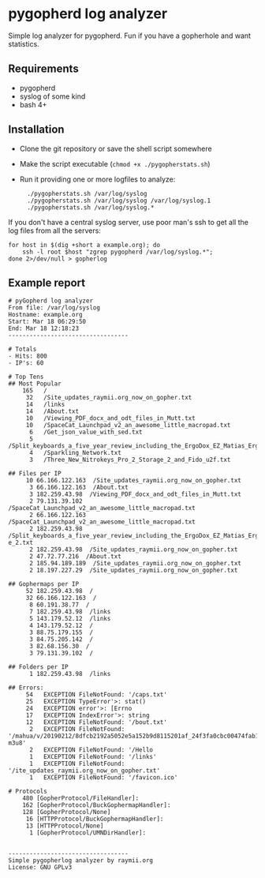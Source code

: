 # pygopherd log analyzer

Simple log analyzer for pygopherd. Fun if you have a gopherhole and want statistics.

## Requirements

- pygopherd
- syslog of some kind
- bash 4+

## Installation

- Clone the git repository or save the shell script somewhere
- Make the script executable (`chmod +x ./pygopherstats.sh`)
- Run it providing one or more logfiles to analyze:

		./pygopherstats.sh /var/log/syslog
		./pygopherstats.sh /var/log/syslog /var/log/syslog.1
		./pygopherstats.sh /var/log/syslog.*

If you don't have a central syslog server, use poor man's ssh to get all the 
log files from all the servers:

	for host in $(dig +short a example.org); do 
		ssh -l root $host "zgrep pygopherd /var/log/syslog.*"; 
	done 2>/dev/null > gopherlog


## Example report

	# pyGopherd log analyzer
	From file: /var/log/syslog
	Hostname: example.org
	Start: Mar 18 06:29:50
	End: Mar 18 12:18:23
	----------------------------------

	# Totals
	- Hits: 800
	- IP's: 60

	# Top Tens
	## Most Popular
	    165   /
	     32   /Site_updates_raymii.org_now_on_gopher.txt
	     14   /links
	     14   /About.txt
	     10   /Viewing_PDF_docx_and_odt_files_in_Mutt.txt
	     10   /SpaceCat_Launchpad_v2_an_awesome_little_macropad.txt
	      6   /Get_json_value_with_sed.txt
	      5   /Split_keyboards_a_five_year_review_including_the_ErgoDox_EZ_Matias_Ergo_Pro_and_Kinesis_Freestyle_2.txt
	      4   /Sparkling_Network.txt
	      3   /Three_New_Nitrokeys_Pro_2_Storage_2_and_Fido_u2f.txt

	## Files per IP
	     10 66.166.122.163  /Site_updates_raymii.org_now_on_gopher.txt
	      3 66.166.122.163  /About.txt
	      3 182.259.43.98  /Viewing_PDF_docx_and_odt_files_in_Mutt.txt
	      2 79.131.39.102  /SpaceCat_Launchpad_v2_an_awesome_little_macropad.txt
	      2 66.166.122.163  /SpaceCat_Launchpad_v2_an_awesome_little_macropad.txt
	      2 182.259.43.98  /Split_keyboards_a_five_year_review_including_the_ErgoDox_EZ_Matias_Ergo_Pro_and_Kinesis_Freestyl
	e_2.txt
	      2 182.259.43.98  /Site_updates_raymii.org_now_on_gopher.txt
	      2 47.72.77.216  /About.txt
	      2 185.94.189.189  /Site_updates_raymii.org_now_on_gopher.txt
	      2 18.197.227.29  /Site_updates_raymii.org_now_on_gopher.txt

	## Gophermaps per IP
	     52 182.259.43.98  /
	     32 66.166.122.163  /
	      8 60.191.38.77  /
	      7 182.259.43.98  /links
	      5 143.179.52.12  /links
	      4 143.179.52.12  /
	      3 88.75.179.155  /
	      3 84.75.205.142  /
	      3 82.68.156.30  /
	      3 79.131.39.102  /

	## Folders per IP
	      1 182.259.43.98  /links

	## Errors:
	     54   EXCEPTION FileNotFound: '/caps.txt'
	     25   EXCEPTION TypeError'>: stat()
	     24   EXCEPTION error'>: [Errno
	     17   EXCEPTION IndexError'>: string
	     12   EXCEPTION FileNotFound: '/bout.txt'
	      2   EXCEPTION FileNotFound: '/mahua/v/20190212/8dfcb2192a5052e5a152b9d8115201af_24f3fa0cbc00474fab1610181191b09c_0.
	m3u8'
	      2   EXCEPTION FileNotFound: '/Hello
	      1   EXCEPTION FileNotFound: '/links'
	      1   EXCEPTION FileNotFound: '/ite_updates_raymii.org_now_on_gopher.txt'
	      1   EXCEPTION FileNotFound: '/favicon.ico'

	# Protocols
	    480 [GopherProtocol/FileHandler]:
	    162 [GopherProtocol/BuckGophermapHandler]:
	    128 [GopherProtocol/None]
	     16 [HTTPProtocol/BuckGophermapHandler]:
	     13 [HTTPProtocol/None]
	      1 [GopherProtocol/UMNDirHandler]:


	----------------------------------
	Simple pygopherlog analyzer by raymii.org
	License: GNU GPLv3
